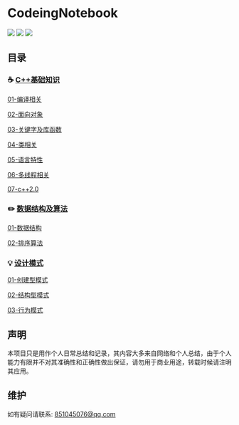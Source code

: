 # CodeingNotebook

 [![](https://badgen.net/badge/RainBowAurora/%E5%9C%A8%E7%BA%BF%E9%98%85%E8%AF%BB?icon=sourcegraph&color=4ab8a1)](https://gitbook-1.gitbook.io/cplusplus-summary/) [![](https://badgen.net/github/stars/RainBowAurora/CodeNote?icon=github&color=4ab8a1)](https://github.com/RainBowAurora/CodeNote) [![](https://badgen.net/github/forks/RainBowAurora/CodeNote?icon=github&color=4ab8a1)](https://github.com/RainBowAurora/CodeNote)

## 目录

### :coffee: [C++基础知识](https://github.com/RainBowAurora/CodeNote/tree/cplusplus)

[01-编译相关](https://github.com/RainBowAurora/CodeNote/tree/cplusplus/01-bian-yi-nei-cun-xiang-guan)

[02-面向对象](https://github.com/RainBowAurora/CodeNote/tree/cplusplus/02-mian-xiang-dui-xiang)

[03-关键字及库函数](https://github.com/RainBowAurora/CodeNote/blob/cplusplus/03-guan-jian-zi-ji-ku-han-shu)

[04-类相关](https://github.com/RainBowAurora/CodeNote/blob/cplusplus/03-guan-jian-zi-ji-ku-han-shu)

[05-语言特性](https://github.com/RainBowAurora/CodeNote/blob/cplusplus/05-yu-yan-te-xing)

[06-多线程相关](https://github.com/RainBowAurora/CodeNote/blob/cplusplus/06-duo-xian-cheng-xiang-guan)

[07-c++2.0](https://github.com/RainBowAurora/CodeNote/tree/cplusplus/07-c%2B%2B2.0)



### :pencil2: [数据结构及算法](https://github.com/RainBowAurora/CodeNote/tree/algorithm)

[01-数据结构](https://github.com/RainBowAurora/CodeNote/blob/algorithm/shu-ju-jie-gou.md)

[02-排序算法](https://github.com/RainBowAurora/CodeNote/blob/algorithm/pai-xu-suan-fa)



### :bulb: [设计模式](https://github.com/RainBowAurora/CodeNote/tree/design_patterns)

[01-创建型模式](https://github.com/RainBowAurora/CodeNote/blob/design_patterns/01-chuang-jian-xing-mo-shi)

[02-结构型模式](https://github.com/RainBowAurora/CodeNote/blob/design_patterns/02-jie-gou-xing-mo-shi)

[03-行为模式](https://github.com/RainBowAurora/CodeNote/blob/design_patterns/03-hang-wei-mo-shi)



## 声明

本项目只是用作个人日常总结和记录，其内容大多来自网络和个人总结，由于个人能力有限并不对其准确性和正确性做出保证，请勿用于商业用途，转载时候请注明其应用。



## 维护

如有疑问请联系: 851045076@qq.com



### 

